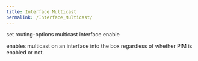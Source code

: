```yaml
---
title: Interface Multicast
permalink: /Interface_Multicast/
---
```


set routing-options multicast interface <name> enable

enables multicast on an interface into the box regardless of whether PIM is enabled or not.